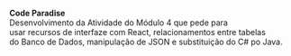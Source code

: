 <b style="align-center">Code Paradise</b>
<br>
Desenvolvimento da Atividade do Módulo 4 que pede para <br>
usar recursos de interfaze com React, relacionamentos entre tabelas <br>
do Banco de Dados, manipulação de JSON e substituição do C# po Java. <br>
<br>
